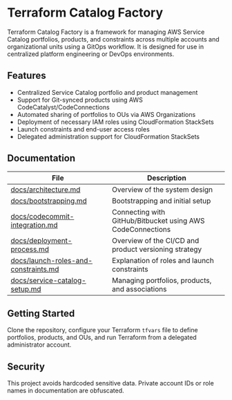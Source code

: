 # Terraform Catalog Factory

Terraform Catalog Factory is a framework for managing AWS Service Catalog portfolios, products, and constraints across multiple accounts and organizational units using a GitOps workflow. It is designed for use in centralized platform engineering or DevOps environments.

## Features

- Centralized Service Catalog portfolio and product management
- Support for Git-synced products using AWS CodeCatalyst/CodeConnections
- Automated sharing of portfolios to OUs via AWS Organizations
- Deployment of necessary IAM roles using CloudFormation StackSets
- Launch constraints and end-user access roles
- Delegated administration support for CloudFormation StackSets

## Documentation

| File | Description |
|------|-------------|
| [docs/architecture.md](docs/architecture.md) | Overview of the system design |
| [docs/bootstrapping.md](docs/bootstrapping.md) | Bootstrapping and initial setup |
| [docs/codecommit-integration.md](docs/codecommit-integration.md) | Connecting with GitHub/Bitbucket using AWS CodeConnections |
| [docs/deployment-process.md](docs/deployment-process.md) | Overview of the CI/CD and product versioning strategy |
| [docs/launch-roles-and-constraints.md](docs/launch-roles-and-constraints.md) | Explanation of roles and launch constraints |
| [docs/service-catalog-setup.md](docs/service-catalog-setup.md) | Managing portfolios, products, and associations |

## Getting Started

Clone the repository, configure your Terraform `tfvars` file to define portfolios, products, and OUs, and run Terraform from a delegated administrator account.

## Security

This project avoids hardcoded sensitive data. Private account IDs or role names in documentation are obfuscated.
